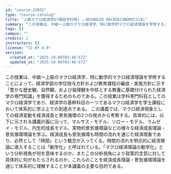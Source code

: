 ```yaml
---
id: "course:23935"
type: "course-catalog"
title: "上級マクロ経済学b(環経学科用) ／ADVANCED MACROECONOMICS(B)"
summary: "この授業は、中級～上級のマクロ経済学、特に動学的マクロ経済理論を学修することによって、経済学部の学位授与方針および教育課程の編成・実施方針に示す「豊かな歴史観、自然観、および倫理観を中核とする教養に基礎付けられた経済学の専門知識」を獲得する…"
tags: []
campus: ""
credits: 2
instructors: []
license: "CC-BY-4.0"
version:
  created_at: "2025-10-09T03:48:57Z"
  updated_at: "2025-10-09T03:48:57Z"
---
```

この授業は、中級～上級のマクロ経済学、特に動学的マクロ経済理論を学修することによって、経済学部の学位授与方針および教育課程の編成・実施方針に示す「豊かな歴史観、自然観、および倫理観を中核とする教養に基礎付けられた経済学の専門知識」を獲得するためのものである。この授業は学科専門科目としてのマクロ経済学であり、経済学の基幹科目の一つであるマクロ経済学を学士課程において体系的に学ぶ上での到達点である。 この講義では、マクロ経済現象としての経済変動を経済成長と景気循環の2つの視点から考察する。具体的には、以下に示される講義計画に沿って、マルサス・モデル、ソロー・モデル、ラムゼイ・モデル、内生的成長モデル、実物的景気循環論などの様々な経済成長理論・景気循環理論を学ぶ。経済成長も景気循環も時間の流れを通じた経済現象であり、必然として「時間」という概念が入ってくる。時間の流れを明示的に経済理論に導入することは「動学化」と呼ばれている。「マクロ経済理論の動学化」という分析視角が何を意味するのか、またこの分析視角により政策的含意に対して具体的に何がもたらされるのか、これらのことを経済成長理論・景気循環理論を通じて体系的に理解することが本講義の主要な目的である。
